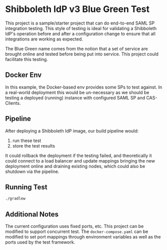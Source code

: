 Shibboleth IdP v3 Blue Green Test
=============================

This project is a sample/starter project that can do end-to-end SAML SP integration testing. This style of testing 
is ideal for validating a Shibboleth IdP's operation before and after a configuration change to ensure that all integrations
are working as expected.

The Blue Green name comes from the notion that a set of service are brought online and tested before being put into
service. This project could facilitate this testing. 

 ## Docker Env
 
 In this example, the Docker-based env provides some SPs to test against. In a real-world deployment this would be
 un-necessary as we should be testing a deployed (running) instance with configured SAML SP and CAS-Clients.
 
 ## Pipeline
 
 After deploying a Shibboleth IdP image, our build pipeline would:
 
 1. run these test
 2. store the test results
 
 It could rollback the deployment if the testing failed, and theoretically it could connect to a load balancer and
 update mappings bringing the new deployment online and draining existing nodes, which could also be shutdown via the
 pipeline.
 
 ## Running Test
 
 ```bash
 ./gradlew
 ```
 
 ## Additional Notes
 
 The current configuration uses fixed ports, etc. This project can be modified to support concurrent test. The
  `docker-compose.yaml` can be modified to set port mappings through environment variables as well as the ports used
 by the test framework. 